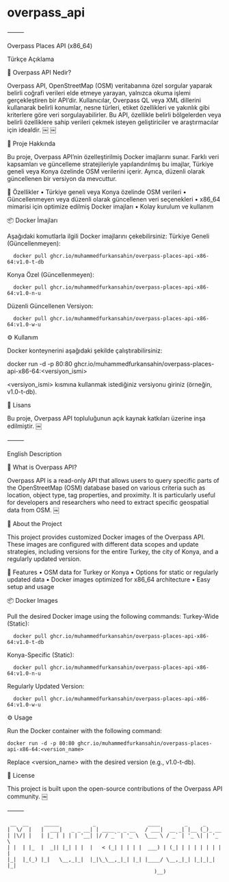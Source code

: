 # overpass_api

⸻

Overpass Places API (x86_64)

Türkçe Açıklama

📌 Overpass API Nedir?

Overpass API, OpenStreetMap (OSM) veritabanına özel sorgular yaparak belirli coğrafi verileri elde etmeye yarayan, yalnızca okuma işlemi gerçekleştiren bir API’dir. Kullanıcılar, Overpass QL veya XML dillerini kullanarak belirli konumlar, nesne türleri, etiket özellikleri ve yakınlık gibi kriterlere göre veri sorgulayabilirler. Bu API, özellikle belirli bölgelerden veya belirli özelliklere sahip verileri çekmek isteyen geliştiriciler ve araştırmacılar için idealdir.  ￼ ￼

🚀 Proje Hakkında

Bu proje, Overpass API’nin özelleştirilmiş Docker imajlarını sunar. Farklı veri kapsamları ve güncelleme stratejileriyle yapılandırılmış bu imajlar, Türkiye geneli veya Konya özelinde OSM verilerini içerir. Ayrıca, düzenli olarak güncellenen bir versiyon da mevcuttur.

🧩 Özellikler
	•	Türkiye geneli veya Konya özelinde OSM verileri
	•	Güncellenmeyen veya düzenli olarak güncellenen veri seçenekleri
	•	x86_64 mimarisi için optimize edilmiş Docker imajları
	•	Kolay kurulum ve kullanım

📦 Docker İmajları

Aşağıdaki komutlarla ilgili Docker imajlarını çekebilirsiniz:
Türkiye Geneli (Güncellenmeyen):
```
  docker pull ghcr.io/muhammedfurkansahin/overpass-places-api-x86-64:v1.0-t-db
```
Konya Özel (Güncellenmeyen):
```
  docker pull ghcr.io/muhammedfurkansahin/overpass-places-api-x86-64:v1.0-n-u
```
Düzenli Güncellenen Versiyon:
```
  docker pull ghcr.io/muhammedfurkansahin/overpass-places-api-x86-64:v1.0-w-u
```
⚙️ Kullanım

Docker konteynerini aşağıdaki şekilde çalıştırabilirsiniz:

docker run -d -p 80:80 ghcr.io/muhammedfurkansahin/overpass-places-api-x86-64:<versiyon_ismi>

<versiyon_ismi> kısmına kullanmak istediğiniz versiyonu giriniz (örneğin, v1.0-t-db).

📄 Lisans

Bu proje, Overpass API topluluğunun açık kaynak katkıları üzerine inşa edilmiştir. ￼

⸻

English Description

📌 What is Overpass API?

Overpass API is a read-only API that allows users to query specific parts of the OpenStreetMap (OSM) database based on various criteria such as location, object type, tag properties, and proximity. It is particularly useful for developers and researchers who need to extract specific geospatial data from OSM.  ￼

🚀 About the Project

This project provides customized Docker images of the Overpass API. These images are configured with different data scopes and update strategies, including versions for the entire Turkey, the city of Konya, and a regularly updated version.

🧩 Features
	•	OSM data for Turkey or Konya
	•	Options for static or regularly updated data
	•	Docker images optimized for x86_64 architecture
	•	Easy setup and usage

📦 Docker Images

Pull the desired Docker image using the following commands:
Turkey-Wide (Static):
```
  docker pull ghcr.io/muhammedfurkansahin/overpass-places-api-x86-64:v1.0-t-db
```
Konya-Specific (Static):
```
  docker pull ghcr.io/muhammedfurkansahin/overpass-places-api-x86-64:v1.0-n-u
```
Regularly Updated Version:
```
  docker pull ghcr.io/muhammedfurkansahin/overpass-places-api-x86-64:v1.0-w-u
```
⚙️ Usage

Run the Docker container with the following command:
```
docker run -d -p 80:80 ghcr.io/muhammedfurkansahin/overpass-places-api-x86-64:<version_name>
```
Replace <version_name> with the desired version (e.g., v1.0-t-db).

📄 License

This project is built upon the open-source contributions of the Overpass API community. ￼

⸻

```
 __  __     _____           _                 ____        _     _       
|  \/  |   |  ___|   _ _ __| | ____ _ _ __   / ___|  __ _| |__ (_)_ __  
| |\/| |   | |_ | | | | '__| |/ / _` | '_ \  \___ \ / _` | '_ \| | '_ \ 
| |  | |_  |  _|| |_| | |  |   < (_| | | | |  ___) | (_| | | | | | | | |
|_|  |_(_) |_|   \__,_|_|  |_|\_\__,_|_| |_| |____/ \__,_|_| |_|_|_| |_|
                                                )__)                    
```
